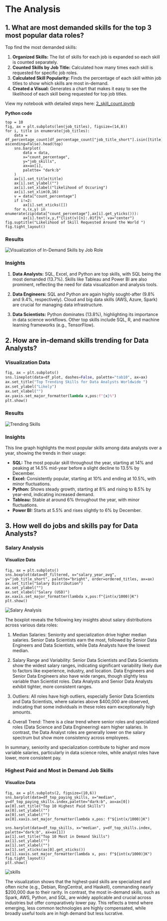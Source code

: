 # The Analysis
## 1. What are most demanded skills for the top 3 most popular data roles?
Top find the most demanded skills:
1. **Organized Skills:** The list of skills for each job is expanded so each skill is counted separately.
2. **Counted Skills by Job Title:** Calculated how many times each skill is requested for specific job roles.
3. **Calculated Skill Popularity:** Finds the percentage of each skill within job titles to show which skills are most in-demand.
4. **Created a Visual:** Generates a chart that makes it easy to see the likelihood of each skill being requested for top job titles.

View my notebook with detailed steps here: [2_skill_count.ipynb](3_Projects/2_skill_count.ipynb)

**Python code**
```
top = 10
fig, ax = plt.subplots(len(job_titles), figsize=(14,8))
for i, title in enumerate(job_titles):
    data = df_percentage_count[df_percentage_count["job_title_short"].isin([title])].sort_values(by="count", ascending=False).head(top)
    sns.barplot(
        data = data,
        x="count_percentage",
        y="job_skills",
        ax=ax[i], 
        palette= "dark:b"
    )
    ax[i].set_title(title)
    ax[i].set_ylabel("")
    ax[i].set_xlabel("likelihood of Occuring")
    ax[i].set_xlim(0,16)
    v = data["count_percentage"]
    if i!=2:
        ax[i].set_xticks([])
    for n,(x,y) in enumerate(zip(data["count_percentage"],ax[i].get_yticks())):
        ax[i].text(x,y,f"{list(v)[n]:.01f}%", va="center")
fig.suptitle("Likelihood of Skill Requested Around the World ")
fig.tight_layout()
```
### Results
![Visualization of In-Demand Skills by Job Role](3_Projects/images/skill_demanded_for_top_data_roles.png)

### Insights
1. **Data Analysts:** SQL, Excel, and Python are top skills, with SQL being the most demanded (13.7%). Skills like Tableau and Power BI are also prominent, reflecting the need for data visualization and analysis tools.

2. **Data Engineers:** SQL and Python are again highly sought-after (9.8% and 9.4%, respectively). Cloud and big data skills (AWS, Azure, Spark) are crucial for managing data infrastructure.

3. **Data Scientists:** Python dominates (13.8%), highlighting its importance in data science workflows. Other top skills include SQL, R, and machine learning frameworks (e.g., TensorFlow).

## 2. How are in-demand skills trending for Data Analysts?

### Visualization Data
```Python
fig, ax = plt.subplots()
sns.lineplot(data=df_plot, dashes=False, palette="tab10", ax=ax)
ax.set_title("Top Trending Skills for Data Analysts Worldwide ")
ax.set_ylabel("Likely")
ax.set_xlabel("")
ax.yaxis.set_major_formatter(lambda x,pos:f"{x}%")
plt.show()
```

### Results
![Trending Skills](3_Projects/images/trending-skills.png)

### Insights

This line graph highlights the most popular skills among data analysts over a year, showing the trends in their usage:

- **SQL:** The most popular skill throughout the year, starting at 14% and peaking at 14.5% mid-year before a slight decline to 13.5% by December.
- **Excel:** Consistently popular, starting at 10% and ending at 10.5%, with minor fluctuations.
- **Python:** Shows steady growth, starting at 8% and rising to 8.5% by year-end, indicating increased demand.
- **Tableau:** Stable at around 6% throughout the year, with minor fluctuations.
- **Power BI:** Starts at 5.5% and rises slightly to 6% by December.

## 3. How well do jobs and skills pay for Data Analysts?
### Salary Analysis
#### Visualize Data
```
fig, ax = plt.subplots()
sns.boxplot(data=df_filtered, x="salary_year_avg", y="job_title_short", palette="bright", order=ordered_titles, ax=ax)
ax.set_title("Salary Distribution")
ax.set_ylabel("")
ax.set_xlabel("Salary (USD)")
ax.xaxis.set_major_formatter(lambda x,pos:f"{int(x/1000)}K")
plt.show()
```
![Salary Analysis](3_Projects/images/salary_distribution.png)

The boxplot reveals the following key insights about salary distributions across various data roles:

1. Median Salaries: Seniority and specialization drive higher median salaries. Senior Data Scientists earn the most, followed by Senior Data Engineers and Data Scientists, while Data Analysts have the lowest median.

2. Salary Range and Variability: Senior Data Scientists and Data Scientists show the widest salary ranges, indicating significant variability likely due to factors like experience, industry, and location. Data Engineers and Senior Data Engineers also have wide ranges, though slightly less variable than Scientist roles. Data Analysts and Senior Data Analysts exhibit tighter, more consistent ranges.

3. Outliers: All roles have high outliers, especially Senior Data Scientists and Data Scientists, where salaries above $400,000 are observed, indicating that some individuals in these roles earn exceptionally high amounts.

4. Overall Trend: There is a clear trend where senior roles and specialized roles (Data Science and Data Engineering) earn higher salaries. In contrast, the Data Analyst roles are generally lower on the salary spectrum but show more consistency across employees.

In summary, seniority and specialization contribute to higher and more variable salaries, particularly in data science roles, while analyst roles have lower, more consistent pay.


### Highest Paid and Most in Demand Job Skills
#### Visualize Data
```
fig, ax = plt.subplots(2, figsize=(10,6))
sns.barplot(data=df_top_paying_skills, x="median", y=df_top_paying_skills.index,palette="dark:b", ax=ax[0])
ax[0].set_title("Top 10 Highest Paid Skills")
ax[0].set_ylabel("")
ax[0].set_xlabel("")
ax[0].xaxis.set_major_formatter(lambda x,pos: f"${int(x/1000)}K")

sns.barplot(data=df_top_skills, x="median", y=df_top_skills.index, palette="dark:b", ax=ax[1])
ax[1].set_title("Top 10 Most in Demand Skills")
ax[1].set_ylabel("")
ax[1].set_xlabel("")
ax[1].set_xticks(ax[0].get_xticks())
ax[1].xaxis.set_major_formatter(lambda x, pos: f"${int(x/1000)}K")
fig.tight_layout()
plt.show()
```
![skills](3_Projects/images/skill_demanded_for_top_data_roles.png)

The visualization shows that the highest-paid skills are specialized and often niche (e.g., Debian, RingCentral, and Haskell), commanding nearly $200,000 due to their rarity. In contrast, the most in-demand skills, such as Spark, AWS, Python, and SQL, are widely applicable and crucial across industries but offer comparatively lower pay. This reflects a trend where emerging, less common technologies are highly compensated, while broadly useful tools are in high demand but less lucrative.
